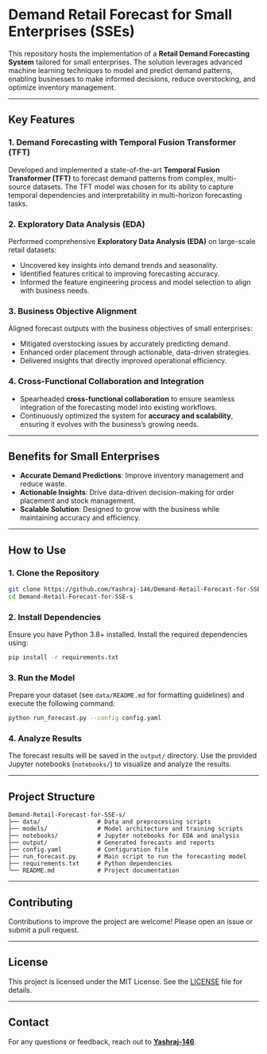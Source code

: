 # Demand Retail Forecast for Small Enterprises (SSEs)

This repository hosts the implementation of a **Retail Demand Forecasting System** tailored for small enterprises. The solution leverages advanced machine learning techniques to model and predict demand patterns, enabling businesses to make informed decisions, reduce overstocking, and optimize inventory management.

---

## Key Features

### 1. Demand Forecasting with Temporal Fusion Transformer (TFT)
Developed and implemented a state-of-the-art **Temporal Fusion Transformer (TFT)** to forecast demand patterns from complex, multi-source datasets. The TFT model was chosen for its ability to capture temporal dependencies and interpretability in multi-horizon forecasting tasks.

### 2. Exploratory Data Analysis (EDA)
Performed comprehensive **Exploratory Data Analysis (EDA)** on large-scale retail datasets:
- Uncovered key insights into demand trends and seasonality.
- Identified features critical to improving forecasting accuracy.
- Informed the feature engineering process and model selection to align with business needs.

### 3. Business Objective Alignment
Aligned forecast outputs with the business objectives of small enterprises:
- Mitigated overstocking issues by accurately predicting demand.
- Enhanced order placement through actionable, data-driven strategies.
- Delivered insights that directly improved operational efficiency.

### 4. Cross-Functional Collaboration and Integration
- Spearheaded **cross-functional collaboration** to ensure seamless integration of the forecasting model into existing workflows.
- Continuously optimized the system for **accuracy and scalability**, ensuring it evolves with the business’s growing needs.

---

## Benefits for Small Enterprises
- **Accurate Demand Predictions**: Improve inventory management and reduce waste.
- **Actionable Insights**: Drive data-driven decision-making for order placement and stock management.
- **Scalable Solution**: Designed to grow with the business while maintaining accuracy and efficiency.

---

## How to Use

### 1. Clone the Repository
```bash
git clone https://github.com/Yashraj-146/Demand-Retail-Forecast-for-SSE-s.git
cd Demand-Retail-Forecast-for-SSE-s
```

### 2. Install Dependencies
Ensure you have Python 3.8+ installed. Install the required dependencies using:
```bash
pip install -r requirements.txt
```

### 3. Run the Model
Prepare your dataset (see `data/README.md` for formatting guidelines) and execute the following command:
```bash
python run_forecast.py --config config.yaml
```

### 4. Analyze Results
The forecast results will be saved in the `output/` directory. Use the provided Jupyter notebooks (`notebooks/`) to visualize and analyze the results.

---

## Project Structure
```
Demand-Retail-Forecast-for-SSE-s/
├── data/                # Data and preprocessing scripts
├── models/              # Model architecture and training scripts
├── notebooks/           # Jupyter notebooks for EDA and analysis
├── output/              # Generated forecasts and reports
├── config.yaml          # Configuration file
├── run_forecast.py      # Main script to run the forecasting model
├── requirements.txt     # Python dependencies
└── README.md            # Project documentation
```

---

## Contributing
Contributions to improve the project are welcome! Please open an issue or submit a pull request.

---

## License
This project is licensed under the MIT License. See the [LICENSE](LICENSE) file for details.

---

## Contact
For any questions or feedback, reach out to **[Yashraj-146](https://github.com/Yashraj-146)**.
